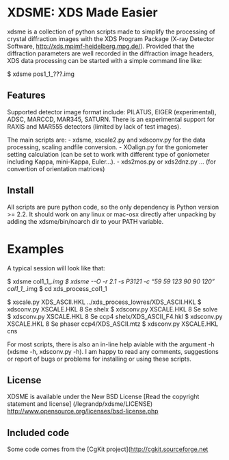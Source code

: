 # XDSME: XDS Made Easier

xdsme is a collection of python scripts made to simplify the processing of crystal diffraction images with the XDS Program Package (X-ray Detector Software, http://xds.mpimf-heidelberg.mpg.de/). Provided that the diffraction parameters are well recorded in the diffraction image headers, XDS data processing can be started with a simple command line like:

 $ xdsme pos1_1_???.img

## Features

Supported detector image format include: PILATUS, EIGER (experimental), ADSC, MARCCD, MAR345, SATURN. There is an experimental support for RAXIS and MAR555 detectors (limited by lack of test images).

The main scripts are: - xdsme, xscale2.py and xdsconv.py for the data processing, scaling andfile conversion. - XOalign.py for the goniometer setting calculation (can be set to work with different type of goniometer including Kappa, mini-Kappa, Euler...). - xds2mos.py or xds2dnz.py ... (for convertion of orientation matrices)

## Install

All scripts are pure python code, so the only dependency is Python version >= 2.2. It should work on any linux or mac-osx directly after unpacking by adding the xdsme/bin/noarch dir to your PATH variable.

# Examples

A typical session will look like that:

 $ xdsme  col1_1_*.img 
 $ xdsme  --O -r 2.1 -s P3121 -c  “59 59 123 90 90 120” col1_1_*.img 
 $ cd  xds_process_col1_1 
 
 $ xscale.py  XDS_ASCII.HKL ../xds_process_lowres/XDS_ASCII.HKL 
 $ xdsconv.py  XSCALE.HKL  8  Se shelx 
 $ xdsconv.py  XSCALE.HKL  8  Se solve 
 $ xdsconv.py  XSCALE.HKL  8  Se ccp4 shelx/XDS_ASCII_F4.hkl 
 $ xdsconv.py  XSCALE.HKL  8  Se phaser ccp4/XDS_ASCII.mtz 
 $ xdsconv.py  XSCALE.HKL  cns 

For most scripts, there is also an in-line help aviable with the argument -h (xdsme -h, xdsconv.py -h). I am happy to read any comments, suggestions or report of bugs or problems for installing or using these scripts.

## License
XDSME is available under the New BSD License [Read the copyright statement and license] (/legrandp/xdsme/LICENSE)
          http://www.opensource.org/licenses/bsd-license.php


## Included code

Some code comes from the [CgKit project](http://cgkit.sourceforge.net
